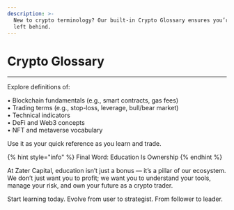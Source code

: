 ```yaml
---
description: >-
  New to crypto terminology? Our built-in Crypto Glossary ensures you’re never
  left behind.
---
```


# Crypto Glossary

***

Explore definitions of:

• Blockchain fundamentals (e.g., smart contracts, gas fees)\
• Trading terms (e.g., stop-loss, leverage, bull/bear market)\
• Technical indicators\
• DeFi and Web3 concepts\
• NFT and metaverse vocabulary

Use it as your quick reference as you learn and trade.

{% hint style="info" %}
Final Word: Education Is Ownership
{% endhint %}

At Zater Capital, education isn’t just a bonus — it’s a pillar of our ecosystem. We don’t just want you to profit; we want you to understand your tools, manage your risk, and own your future as a crypto trader.

Start learning today. Evolve from user to strategist. From follower to leader.
